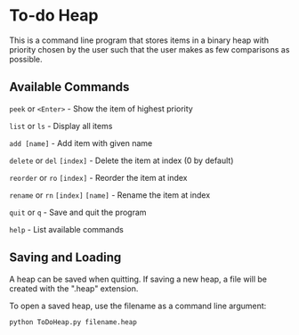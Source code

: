 # To-do Heap
This is a command line program that stores items in a binary heap with priority chosen by the user such that the user makes as few comparisons as possible.

## Available Commands
`peek` or `<Enter>` - Show the item of highest priority

`list` or `ls` - Display all items

`add [name]` - Add item with given name

`delete` or `del` `[index]` - Delete the item at index (0 by default)

`reorder` or `ro` `[index]` - Reorder the item at index 

`rename` or `rn` `[index]` `[name]` - Rename the item at index

`quit` or `q` - Save and quit the program

`help` - List available commands

## Saving and Loading
A heap can be saved when quitting.  If saving a new heap, a file will be created with the ".heap" extension.

To open a saved heap, use the filename as a command line argument:

`python ToDoHeap.py filename.heap`
